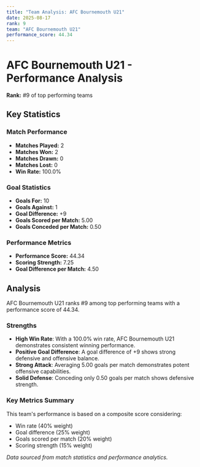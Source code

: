 ```yaml
---
title: "Team Analysis: AFC Bournemouth U21"
date: 2025-08-17
rank: 9
team: "AFC Bournemouth U21"
performance_score: 44.34
---
```


# AFC Bournemouth U21 - Performance Analysis

**Rank:** #9 of top performing teams

## Key Statistics

### Match Performance
- **Matches Played:** 2
- **Matches Won:** 2
- **Matches Drawn:** 0
- **Matches Lost:** 0
- **Win Rate:** 100.0%

### Goal Statistics
- **Goals For:** 10
- **Goals Against:** 1
- **Goal Difference:** +9
- **Goals Scored per Match:** 5.00
- **Goals Conceded per Match:** 0.50

### Performance Metrics
- **Performance Score:** 44.34
- **Scoring Strength:** 7.25
- **Goal Difference per Match:** 4.50

## Analysis

AFC Bournemouth U21 ranks #9 among top performing teams with a performance score of 44.34.

### Strengths
- **High Win Rate**: With a 100.0% win rate, AFC Bournemouth U21 demonstrates consistent winning performance.
- **Positive Goal Difference**: A goal difference of +9 shows strong defensive and offensive balance.
- **Strong Attack**: Averaging 5.00 goals per match demonstrates potent offensive capabilities.
- **Solid Defense**: Conceding only 0.50 goals per match shows defensive strength.

### Key Metrics Summary

This team's performance is based on a composite score considering:
- Win rate (40% weight)
- Goal difference (25% weight) 
- Goals scored per match (20% weight)
- Scoring strength (15% weight)

*Data sourced from match statistics and performance analytics.*
